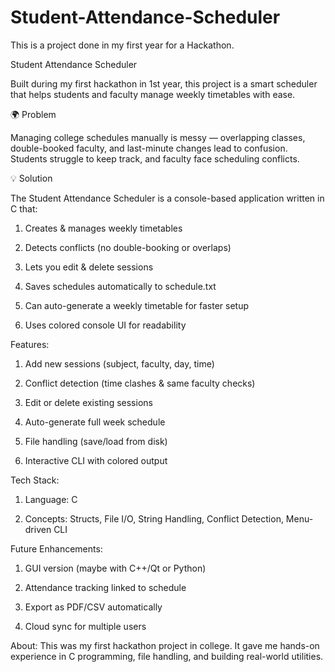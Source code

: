 # Student-Attendance-Scheduler
This is a project done in my first year for a Hackathon.

Student Attendance Scheduler

Built during my first hackathon in 1st year, this project is a smart scheduler that helps students and faculty manage weekly timetables with ease.

🌍 Problem

Managing college schedules manually is messy — overlapping classes, double-booked faculty, and last-minute changes lead to confusion. Students struggle to keep track, and faculty face scheduling conflicts.

💡 Solution

The Student Attendance Scheduler is a console-based application written in C that:
1. Creates & manages weekly timetables

2. Detects conflicts (no double-booking or overlaps)

3. Lets you edit & delete sessions

4. Saves schedules automatically to schedule.txt

5. Can auto-generate a weekly timetable for faster setup

6. Uses colored console UI for readability

Features:
1. Add new sessions (subject, faculty, day, time)

2. Conflict detection (time clashes & same faculty checks)

3. Edit or delete existing sessions

4. Auto-generate full week schedule

5. File handling (save/load from disk)

6. Interactive CLI with colored output

Tech Stack:

1. Language: C

2. Concepts: Structs, File I/O, String Handling, Conflict Detection, Menu-driven CLI

Future Enhancements:

1. GUI version (maybe with C++/Qt or Python)

2. Attendance tracking linked to schedule

3. Export as PDF/CSV automatically

4. Cloud sync for multiple users

About:
This was my first hackathon project in college.
It gave me hands-on experience in C programming, file handling, and building real-world utilities.

